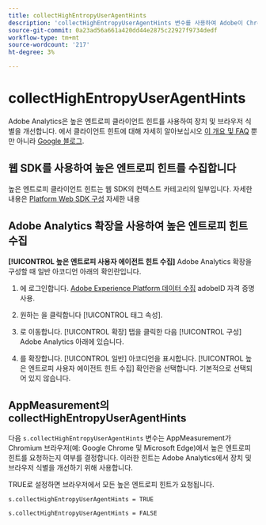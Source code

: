 ```yaml
---
title: collectHighEntropyUserAgentHints
description: 'collectHighEntropyUserAgentHints 변수를 사용하여 Adobe이 Chromium 브라우저(예: Google Chrome 및 Microsoft Edge)에서 높은 엔트로피 힌트를 요청할지 여부를 결정합니다.'
source-git-commit: 0a23ad56a661a420dd44e2875c22927f9734dedf
workflow-type: tm+mt
source-wordcount: '217'
ht-degree: 3%

---
```



# collectHighEntropyUserAgentHints

Adobe Analytics은 높은 엔트로피 클라이언트 힌트를 사용하여 장치 및 브라우저 식별을 개선합니다. 에서 클라이언트 힌트에 대해 자세히 알아보십시오 [이 개요 및 FAQ](/help/technotes/client-hints.md) 뿐만 아니라 [Google 블로그](https://web.dev/user-agent-client-hints/).

## 웹 SDK를 사용하여 높은 엔트로피 힌트를 수집합니다

높은 엔트로피 클라이언트 힌트는 웹 SDK의 컨텍스트 카테고리의 일부입니다. 자세한 내용은 [Platform Web SDK 구성](https://experienceleague.adobe.com/docs/experience-platform/edge/fundamentals/configuring-the-sdk.html?lang=en) 자세한 내용

## Adobe Analytics 확장을 사용하여 높은 엔트로피 힌트 수집

**[!UICONTROL 높은 엔트로피 사용자 에이전트 힌트 수집]** Adobe Analytics 확장을 구성할 때 일반 아코디언 아래의 확인란입니다.

1. 에 로그인합니다. [Adobe Experience Platform 데이터 수집](https://experience.adobe.com/#/@adobepm/data-collection) adobeID 자격 증명 사용.

1. 원하는 을 클릭합니다 [!UICONTROL 태그 속성].

1. 로 이동합니다. [!UICONTROL 확장] 탭을 클릭한 다음 [!UICONTROL 구성] Adobe Analytics 아래에 있습니다.

1. 를 확장합니다. [!UICONTROL 일반] 아코디언을 표시합니다. [!UICONTROL 높은 엔트로피 사용자 에이전트 힌트 수집] 확인란을 선택합니다. 기본적으로 선택되어 있지 않습니다.

## AppMeasurement의 collectHighEntropyUserAgentHints

다음 `s.collectHighEntropyUserAgentHints` 변수는 AppMeasurement가 Chromium 브라우저(예: Google Chrome 및 Microsoft Edge)에서 높은 엔트로피 힌트를 요청하는지 여부를 결정합니다. 이러한 힌트는 Adobe Analytics에서 장치 및 브라우저 식별을 개선하기 위해 사용합니다.

TRUE로 설정하면 브라우저에서 모든 높은 엔트로피 힌트가 요청됩니다.

`s.collectHighEntropyUserAgentHints = TRUE`

`s.collectHighEntropyUserAgentHints = FALSE`